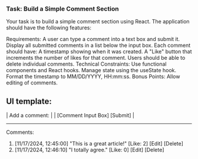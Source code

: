 ### Task: Build a Simple Comment Section

Your task is to build a simple comment section using React. The application should have the following features:

Requirements:
A user can type a comment into a text box and submit it.
Display all submitted comments in a list below the input box.
Each comment should have:
A timestamp showing when it was created.
A "Like" button that increments the number of likes for that comment.
Users should be able to delete individual comments.
Technical Constraints:
Use functional components and React hooks.
Manage state using the useState hook.
Format the timestamp to MM/DD/YYYY, HH:mm:ss.
Bonus Points:
Allow editing of comments.

## UI template:

| Add a comment: |
| [Comment Input Box] [Submit] |

---

Comments:

1. [11/17/2024, 12:45:00] "This is a great article!" [Like: 2] [Edit] [Delete]
2. [11/17/2024, 12:46:10] "I totally agree." [Like: 0] [Edit] [Delete]
